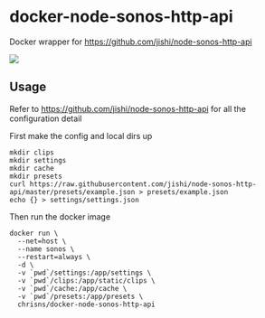 # docker-node-sonos-http-api
Docker wrapper for https://github.com/jishi/node-sonos-http-api

![](http://dockeri.co/image/chrisns/docker-node-sonos-http-api)

## Usage
Refer to https://github.com/jishi/node-sonos-http-api for all the configuration detail

First make the config and local dirs up
```shell
mkdir clips
mkdir settings
mkdir cache
mkdir presets
curl https://raw.githubusercontent.com/jishi/node-sonos-http-api/master/presets/example.json > presets/example.json
echo {} > settings/settings.json
```

Then run the docker image
```shell
docker run \
  --net=host \
  --name sonos \
  --restart=always \
  -d \
  -v `pwd`/settings:/app/settings \
  -v `pwd`/clips:/app/static/clips \
  -v `pwd`/cache:/app/cache \
  -v `pwd`/presets:/app/presets \
  chrisns/docker-node-sonos-http-api 
```